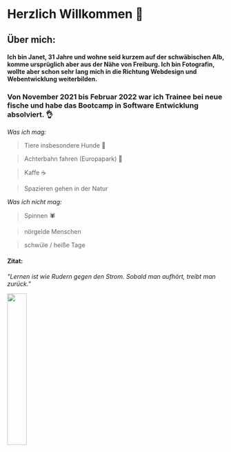# Herzlich Willkommen 👋

## Über mich:

#### Ich bin Janet, 31 Jahre und wohne seid kurzem auf der schwäbischen Alb, komme ursprüglich aber aus der Nähe von Freiburg. Ich bin Fotografin, wollte aber schon sehr lang mich in die Richtung Webdesign und Webentwicklung weiterbilden. 
### Von November 2021 bis Februar 2022 war ich Trainee bei neue fische und habe das Bootcamp in Software Entwicklung absolviert. :ok_hand:

_Was ich mag:_

> Tiere insbesondere Hunde :dog:

> Achterbahn fahren (Europapark) :roller_coaster:

> Kaffe :coffee:

> Spazieren gehen in der Natur

_Was ich nicht mag:_

> Spinnen 🕷️

> nörgelde Menschen

> schwüle / heiße Tage

#### Zitat:

_"Lernen ist wie Rudern gegen den Strom. Sobald man aufhört, treibt man zurück."_

<img src=https://www.zahnarztpraxis-gross-schilling.de/images/919/rudern00003.gif width=30% height=30%>
